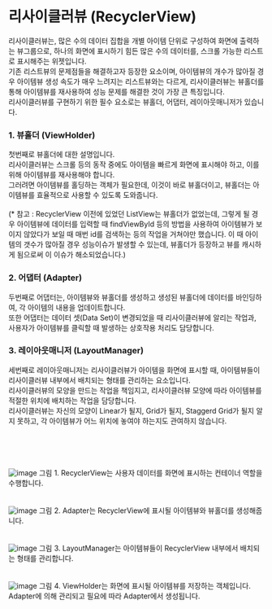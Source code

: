 # 리사이클러뷰 (RecyclerView)
리사이클러뷰는, 많은 수의 데이터 집합을 개별 아이템 단위로 구성하여 화면에 출력하는 뷰그룹으로, 하나의 화면에 표시하기 힘든 많은 수의 데이터를, 스크롤 가능한 리스트로 표시해주는 위젯입니다.<br>
기존 리스트뷰의 문제점들을 해결하고자 등장한 요소이며, 아이템뷰의 개수가 많아질 경우 아이템뷰 생성 속도가 매우 느려지는 리스트뷰와는 다르게, 리사이클러뷰는 뷰홀더를 통해 아이템뷰를 재사용하여 성능 문제를 해결한 것이 가장 큰 특징입니다.<br>
리사이클러뷰를 구현하기 위한 필수 요소로는 뷰홀더, 어댑터, 레이아웃매니저가 있습니다.

### 1. 뷰홀더 (ViewHolder)
첫번째로 뷰홀더에 대한 설명입니다.<br>
리사이클러뷰는 스크롤 등의 동작 중에도 아이템을 빠르게 화면에 표시해야 하고, 이를 위해 아이템뷰를 재사용해야 합니다.<br>
그러려면 아이템뷰를 홀딩하는 객체가 필요한데, 이것이 바로 뷰홀더이고, 뷰홀더는 아이템뷰를 효율적으로 사용할 수 있도록 도와줍니다.<br>
<br>
(* 참고 : RecyclerView 이전에 있었던 ListView는 뷰홀더가 없었는데, 그렇게 될 경우 아이템뷰에 데이터를 입력할 때 findViewById 등의 방법을 사용하여 아이템뷰가 보이지 않았다가 보일 때 매번 id를 검색하는 등의 작업을 거쳐야만 했습니다.
이 때 아이템의 갯수가 많아질 경우 성능이슈가 발생할 수 있는데, 뷰홀더가 등장하고 뷰를 캐시하게 됨으로써 이 이슈가 해소되었습니다.)

### 2. 어댑터 (Adapter)
두번째로 어댑터는, 아이템뷰와 뷰홀더를 생성하고 생성된 뷰홀더에 데이터를 바인딩하여, 각 아이템의 내용을 업데이트합니다.<br>
또한 어댑터는 데이터 셋(Data Set)이 변경되었을 때 리사이클러뷰에 알리는 작업과, 사용자가 아이템뷰를 클릭할 때 발생하는 상호작용 처리도 담당합니다.

### 3. 레이아웃매니저 (LayoutManager)
세번째로 레이아웃매니저는 리사이클러뷰가 아이템을 화면에 표시할 때, 아이템뷰들이 리사이클러뷰 내부에서 배치되는 형태를 관리하는 요소입니다.<br>
리사이클러뷰의 모양을 만드는 작업을 책임지고, 리사이클러뷰 모양에 따라 아이템뷰를 적절한 위치에 배치하는 작업을 담당합니다.<br>
리사이클러뷰는 자신의 모양이 Linear가 될지, Grid가 될지, Staggerd Grid가 될지 알지 못하고, 각 아이템뷰가 어느 위치에 놓여야 하는지도 관여하지 않습니다.
<br>
<br>
<br>
<br>
<br>

![image](https://github.com/sdhong0609/tech-interview-study/assets/78577085/6398540a-3b90-4064-8bcc-93483af399a4)
그림 1. RecyclerView는 사용자 데이터를 화면에 표시하는 컨테이너 역할을 수행합니다.
<br>
<br>
<br>
![image](https://github.com/sdhong0609/tech-interview-study/assets/78577085/1c485c84-78de-4b1d-94de-fad2d24c6f49)
그림 2. Adapter는 RecyclerView에 표시될 아이템뷰와 뷰홀더를 생성해줍니다.
<br>
<br>
<br>
![image](https://github.com/sdhong0609/tech-interview-study/assets/78577085/323dbc79-e91d-43a5-902c-10f71a2258d9)
그림 3. LayoutManager는 아이템뷰들이 RecyclerView 내부에서 배치되는 형태를 관리합니다.
<br>
<br>
<br>
![image](https://github.com/sdhong0609/tech-interview-study/assets/78577085/b8fecc67-e97b-46aa-95bd-3f23aee2d9ab)
그림 4. ViewHolder는 화면에 표시될 아이템뷰를 저장하는 객체입니다. Adapter에 의해 관리되고 필요에 따라 Adapter에서 생성됩니다.
